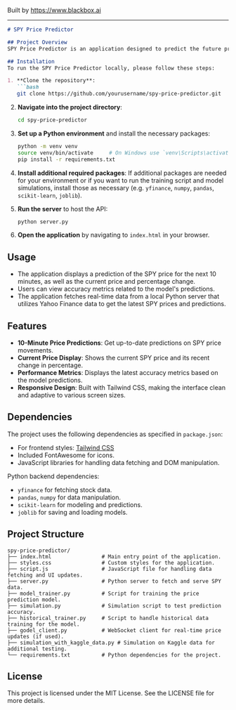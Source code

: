 
Built by https://www.blackbox.ai

---

```markdown
# SPY Price Predictor

## Project Overview
SPY Price Predictor is an application designed to predict the future price of the SPDR S&P 500 ETF (SPY). Utilizing machine learning techniques and real-time data fetching, it provides users with predictions of the SPY price in the next 10 minutes, along with historical and accuracy metrics. The application features an intuitive interface built with HTML, CSS (using Tailwind), and JavaScript to provide a seamless user experience.

## Installation
To run the SPY Price Predictor locally, please follow these steps: 

1. **Clone the repository**:
   ```bash
   git clone https://github.com/yourusername/spy-price-predictor.git
   ```

2. **Navigate into the project directory**:
   ```bash
   cd spy-price-predictor
   ```

3. **Set up a Python environment** and install the necessary packages:
   ```bash
   python -m venv venv
   source venv/bin/activate     # On Windows use `venv\Scripts\activate`
   pip install -r requirements.txt
   ```

4. **Install additional required packages**:
   If additional packages are needed for your environment or if you want to run the training script and model simulations, install those as necessary (e.g. `yfinance`, `numpy`, `pandas`, `scikit-learn`, `joblib`).

5. **Run the server** to host the API:
   ```bash
   python server.py
   ```

6. **Open the application** by navigating to `index.html` in your browser.

## Usage
- The application displays a prediction of the SPY price for the next 10 minutes, as well as the current price and percentage change.
- Users can view accuracy metrics related to the model's predictions.
- The application fetches real-time data from a local Python server that utilizes Yahoo Finance data to get the latest SPY prices and predictions.

## Features
- **10-Minute Price Predictions**: Get up-to-date predictions on SPY price movements.
- **Current Price Display**: Shows the current SPY price and its recent change in percentage.
- **Performance Metrics**: Displays the latest accuracy metrics based on the model predictions.
- **Responsive Design**: Built with Tailwind CSS, making the interface clean and adaptive to various screen sizes.

## Dependencies
The project uses the following dependencies as specified in `package.json`:
- For frontend styles: [Tailwind CSS](https://tailwindcss.com/)
- Included FontAwesome for icons.
- JavaScript libraries for handling data fetching and DOM manipulation.

Python backend dependencies:
- `yfinance` for fetching stock data.
- `pandas`, `numpy` for data manipulation.
- `scikit-learn` for modeling and predictions.
- `joblib` for saving and loading models.

## Project Structure
```plaintext
spy-price-predictor/
├── index.html                # Main entry point of the application.
├── styles.css                # Custom styles for the application.
├── script.js                 # JavaScript file for handling data fetching and UI updates.
├── server.py                 # Python server to fetch and serve SPY data.
├── model_trainer.py          # Script for training the price prediction model.
├── simulation.py             # Simulation script to test prediction accuracy.
├── historical_trainer.py     # Script to handle historical data training for the model.
├── godel_client.py           # WebSocket client for real-time price updates (if used).
├── simulation_with_kaggle_data.py # Simulation on Kaggle data for additional testing.
└── requirements.txt          # Python dependencies for the project.
```

## License
This project is licensed under the MIT License. See the LICENSE file for more details.
```